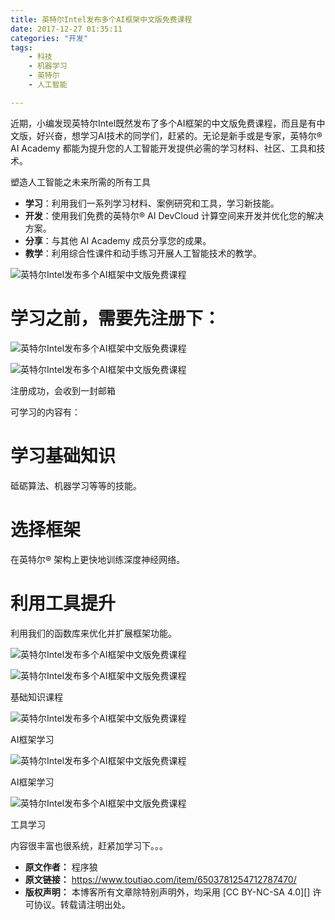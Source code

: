 ```yaml
---
title: 英特尔Intel发布多个AI框架中文版免费课程
date: 2017-12-27 01:35:11
categories: "开发"
tags:
	- 科技
	- 机器学习
	- 英特尔
	- 人工智能

---
```


近期，小编发现英特尔Intel既然发布了多个AI框架的中文版免费课程，而且是有中文版，好兴奋，想学习AI技术的同学们，赶紧的。无论是新手或是专家，英特尔® AI Academy 都能为提升您的人工智能开发提供必需的学习材料、社区、工具和技术。

塑造人工智能之未来所需的所有工具

 *  **学习**：利用我们一系列学习材料、案例研究和工具，学习新技能。
 *  **开发**：使用我们免费的英特尔® AI DevCloud 计算空间来开发并优化您的解决方案。
 *  **分享**：与其他 AI Academy 成员分享您的成果。
 *  **教学**：利用综合性课件和动手练习开展人工智能技术的教学。

![英特尔Intel发布多个AI框架中文版免费课程][Intel_AI]

# 学习之前，需要先注册下： #

![英特尔Intel发布多个AI框架中文版免费课程][Intel_AI 1]

![英特尔Intel发布多个AI框架中文版免费课程][Intel_AI 2]

注册成功，会收到一封邮箱

可学习的内容有：

# 学习基础知识 #

砥砺算法、机器学习等等的技能。

# 选择框架 #

在英特尔® 架构上更快地训练深度神经网络。

# 利用工具提升 #

利用我们的函数库来优化并扩展框架功能。

![英特尔Intel发布多个AI框架中文版免费课程][Intel_AI 3]

![英特尔Intel发布多个AI框架中文版免费课程][Intel_AI 4]

基础知识课程

![英特尔Intel发布多个AI框架中文版免费课程][Intel_AI 5]

AI框架学习

![英特尔Intel发布多个AI框架中文版免费课程][Intel_AI 6]

AI框架学习

![英特尔Intel发布多个AI框架中文版免费课程][Intel_AI 7]

工具学习

内容很丰富也很系统，赶紧加学习下。。。


[Intel_AI]: /pro/os/crawler/AFZU-BRZI-BEER.jpg
[Intel_AI 1]: /pro/os/crawler/MENB-6RBF-M26F.jpg
[Intel_AI 2]: /pro/os/crawler/YJMJ-N32A-MENN.jpg
[Intel_AI 3]: /pro/os/crawler/ZUZI-RM2E-BJJR.jpg
[Intel_AI 4]: /pro/os/crawler/NVFV-UB6V-B2A2.jpg
[Intel_AI 5]: /pro/os/crawler/EQYI-AEQF-QYMF.jpg
[Intel_AI 6]: /pro/os/crawler/QIVF-RMU2-I2YM.jpg
[Intel_AI 7]: /pro/os/crawler/IQEI-R3BF-FMQ3.jpg
 *  **原文作者：** 程序狼
 *  **原文链接：** https://www.toutiao.com/item/6503781254712787470/
 *  **版权声明：** 本博客所有文章除特别声明外，均采用 [CC BY-NC-SA 4.0][] 许可协议。转载请注明出处。